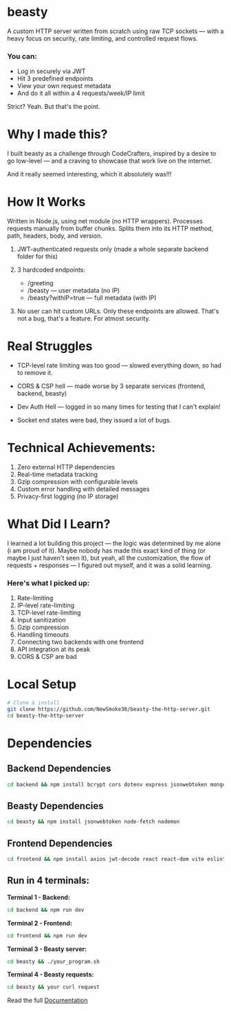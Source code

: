 # beasty

A custom HTTP server written from scratch using raw TCP sockets — with a heavy focus on security, rate limiting, and controlled request flows.

### You can:

- Log in securely via JWT
- Hit 3 predefined endpoints
- View your own request metadata
- And do it all within a 4 requests/week/IP limit

Strict? Yeah. But that's the point.


# Why I made this?

I built beasty as a challenge through CodeCrafters, inspired by a desire to go low-level — and a craving to showcase that work live on the internet.

And it really seemed interesting, which it absolutely was!!!


# How It Works

Written in Node.js, using net module (no HTTP wrappers).
Processes requests manually from buffer chunks.
Splits them into its HTTP method, path, headers, body, and version.

1. JWT-authenticated requests only (made a whole separate backend folder for this)

2. 3 hardcoded endpoints:
	-	/greeting
	-	/beasty — user metadata (no IP)
	-	/beasty?withIP=true — full metadata (with IP)

3.	No user can hit custom URLs. Only these endpoints are allowed. That's not a bug, that's a feature. For atmost security.

# Real Struggles

- TCP-level rate limiting was too good — slowed everything down, so had to remove it.

- CORS & CSP hell — made worse by 3 separate services 
(frontend, backend, beasty)

- Dev Auth Hell — logged in so many times for testing that I can't explain!

- Socket end states were bad, they issued a lot of bugs.

# Technical Achievements:

1. Zero external HTTP dependencies
2. Real-time metadata tracking
3. Gzip compression with configurable levels
4. Custom error handling with detailed messages
5. Privacy-first logging (no IP storage)

# What Did I Learn?

I learned a lot building this project — the logic was determined by me alone (i am proud of it). Maybe nobody has made this exact kind of thing (or maybe I just haven't seen it), but yeah, all the customization, the flow of requests + responses — I figured out myself, and it was a solid learning.

### Here's what I picked up:

1.	Rate-limiting
2.	IP-level rate-limiting
3.	TCP-level rate-limiting
4.	Input sanitization
5.	Gzip compression
6.	Handling timeouts
7.	Connecting two backends with one frontend
8.	API integration at its peak
9.	CORS & CSP are bad



# Local Setup

```bash
# Clone & install
git clone https://github.com/NewSmoke38/beasty-the-http-server.git
cd beasty-the-http-server
```
# Dependencies

## Backend Dependencies 
```bash
cd backend && npm install bcrypt cors dotenv express jsonwebtoken mongoose nodemon
```

## Beasty Dependencies
```bash
cd beasty && npm install jsonwebtoken node-fetch nodemon
```

## Frontend Dependencies
```bash
cd frontend && npm install axios jwt-decode react react-dom vite eslint
```


## Run in 4 terminals:

**Terminal 1 - Backend:**
```bash
cd backend && npm run dev
```

**Terminal 2 - Frontend:**
```bash
cd frontend && npm run dev
```

**Terminal 3 - Beasty server:**
```bash
cd beasty && ./your_program.sh
```

**Terminal 4 - Beasty requests:**
```bash
cd beasty && your curl request
```




Read the full [Documentation](https://cypress-cayenne-00d.notion.site/Making-of-beasty-2145118366ab809d91c1d42dd96cc57a)
